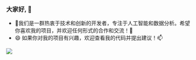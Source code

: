 ### 大家好, 👋

- 🌱我们是一群热衷于技术和创新的开发者，专注于人工智能和数据分析。希望你喜欢我的项目，并欢迎任何形式的合作和交流！🚀
- 😄 如果你对我的项目有兴趣，欢迎查看我的代码并提出建议！📫

![](https://github-readme-stats.vercel.app/api?username=bitrecAi&show_icons=true&theme=transparent)
